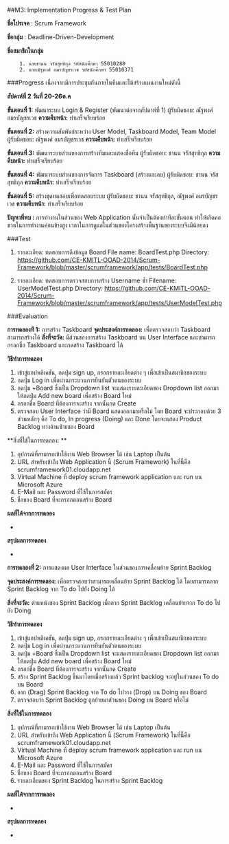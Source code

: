 ##M3: Implementation Progress & Test Plan

**ชื่อโปรเจค** : Scrum Framework

**ชื่อกลุ่ม** : Deadline-Driven-Development

**ชื่อสมาชิกในกลุ่ม**

		1. นายชานน จรัสสุทธิกุล รหัสนักศึกษา 55010280
		2. นายณัฐพงศ์ อมรบัญชรเวช รหัสนักศึกษา 55010371

###Progress 
เนื่องจากมีการประชุมกันภายในทีมและได้สร้างแผนงานใหม่ดังนี้

**สัปดาห์ที่ 2 วันที่ 20-26ต.ค**
  
  **ขั้นตอนที่ 1:** พัฒนาระบบ Login & Register (พัฒนาต่อจากสัปดาห์ที่ 1)
  ผู้รับผิดชอบ: ณัฐพงศ์ อมรบัญชรเวช
  **ความคืบหน้า:** ทำเสร็จเรียบร้อย

  **ขั้นตอนที่ 2:** สร้างความสัมพันธ์ระหว่าง User Model, Taskboard Model, Team Model
  ผู้รับผิดชอบ: ณัฐพงศ์ อมรบัญชรเวช
  **ความคืบหน้า:** ทำเสร็จเรียบร้อย
  
  **ขั้นตอนที่ 3:** พัฒนาระบบส่วนของการสร้างทีมและแสดงชื่อทีม
  ผู้รับผิดชอบ: ชานน จรัสสุทธิกุล
  **ความคืบหน้า:** ทำเสร็จเรียบร้อย

  **ขั้นตอนที่ 4:** พัฒนาระบบส่วนของการจัดการ Taskboard (สร้างและลบ)
  ผู้รับผิดชอบ: ชานน จรัสสุทธิกุล
  **ความคืบหน้า:** ทำเสร็จเรียบร้อย

  **ขั้นตอนที่ 5:** สร้างชุดทดสอบเพื่อทดสอบระบบ 
  ผู้รับผิดชอบ: ชานน จรัสสุทธิกุล, ณัฐพงศ์ อมรบัญชรเวช
  **ความคืบหน้า:** ทำเสร็จเรียบร้อย

**ปัญหาที่พบ :** การทำงานในส่วนของ Web Application นั้นจำเป็นต้องทำทีละขั้นตอน ทำให้เกิดคอขวดในการทำงานค่อนข้างสูง เวลาในการดูแลในส่วนของโครงสร้างพื้นฐานของระบบจึงมีน้อยลง

###Test

1. รายละเอียด: ทดสอบการดึงข้อมูล Board
File name: BoardTest.php
Directory: https://github.com/CE-KMITL-OOAD-2014/Scrum-Framework/blob/master/scrumframework/app/tests/BoardTest.php

2. รายละเอียด: ทดสอบการตรวจสอบการสร้าง Username ซ้ำ
   Filename: UserModelTest.php
   Directory: https://github.com/CE-KMITL-OOAD-2014/Scrum-Framework/blob/master/scrumframework/app/tests/UserModelTest.php

###Evaluation

**การทดลองที 1:** การสร้าง Taskboard
**จุดประสงค์การทดลอง:** เพื่อตรวจสอบว่า Taskboard สามารถสร้างได้
**สิ่งที่จะวัด:** มีส่วนของการสร้าง Taskboard บน User Interface และสามารถกรอกชื่อ Taskboard และกดสร้าง Taskboard ได้

**วิธีทำการทดลอง**
1. เข้าสู่แอปพลิเคชัน, กดปุ่ม sign up, กรอกรายละเอียดต่าง ๆ เพื่อเข้าเป็นสมาชิกของระบบ
2. กดปุ่ม Log in เพื่อผ่านกระบวนการยืนยันตัวตนของระบบ
3. กดปุ่ม +Board ซึ่งเป็น Dropdown list จะแสดงรายละเอียดของ Dropdown list ออกมา ให้กดปุ่ม Add new board เพื่อสร้าง Board ใหม่
4. กรอกชื่อ Board ที่ต้องการจะสร้าง จากนั้นกด Create
5. ตรวจสอบ User Interface ว่ามี Board แสดงออกมาหรือไม่ โดย Board จะประกอบด้วย 3 ส่วนหลักๆ คือ To do, In progress (Doing) และ Done โดยจะแสดง Product Backlog ทางด้านซ้ายของ Board

**สิ่งที่ใช้ในการทดลอง: **
1. อุปกรณ์ที่สามารถเข้าใช้งาน Web Browser ได้ เช่น Laptop เป็นต้น
2. URL สำหรับเข้าถึง Web Application นี้ (Scrum Framework) ในที่นี้คือ scrumframework01.cloudapp.net
3. Virtual Machine ที่ deploy scrum framework application และ run บน Microsoft Azure
4. E-Mail และ Password ที่ใช้ในการสมัคร
5. ชื่อของ Board ที่จะกรอกตอนสร้าง Board

**ผลที่ได้จากการทดลอง**

  -

**สรุปผลการทดลอง**

  -

**การทดลองที่ 2:** การแสดงผล User Interface ในส่วนของการเคลื่อนย้าย Sprint Backlog

**จุดประสงค์การทดลอง:** เพื่อตรวจสอบว่าสามารถเคลื่อนย้าย Sprint Backlog ได้ โดยสามารถลาก Sprint Backlog จาก To do ไปยัง Doing ได้

**สิ่งที่จะวัด:** ตำแหน่งของ Sprint Backlog เมื่อลาก Sprint Backlog เคลื่อนย้ายจาก To do ไปยัง Doing

**วิธีทำการทดลอง**

1. เข้าสู่แอปพลิเคชัน, กดปุ่ม sign up, กรอกรายละเอียดต่าง ๆ เพื่อเข้าเป็นสมาชิกของระบบ
2. กดปุ่ม Log in เพื่อผ่านกระบวนการยืนยันตัวตนของระบบ
3. กดปุ่ม +Board ซึ่งเป็น Dropdown list จะแสดงรายละเอียดของ Dropdown list ออกมา ให้กดปุ่ม Add new board เพื่อสร้าง Board ใหม่
4. กรอกชื่อ Board ที่ต้องการจะสร้าง จากนั้นกด Create
5. สร้าง Sprint Backlog ขึ้นมาโดยเมื่อสร้างแล้ว Sprint backlog จะอยู่ในส่วนของ To do บน Board
6. ลาก (Drag) Sprint Backlog จาก To do ไปวาง (Drop) บน Doing ของ Board
7. ตรวจสอบว่า Sprint Backlog ถูกย้ายมาส่วนของ Doing บน Board หรือไม่

**สิ่งที่ใช้ในการทดลอง**

1. อุปกรณ์ที่สามารถเข้าใช้งาน Web Browser ได้ เช่น Laptop เป็นต้น
2. URL สำหรับเข้าถึง Web Application นี้ (Scrum Framework) ในที่นี้คือ scrumframework01.cloudapp.net
3. Virtual Machine ที่ deploy scrum framework application และ run บน Microsoft Azure
4. E-Mail และ Password ที่ใช้ในการสมัคร
5. ชื่อของ Board ที่จะกรอกตอนสร้าง Board
6. รายละเอียดของ Sprint Backlog ในการสร้าง Sprint Backlog

**ผลที่ได้จากการทดลอง**

  -

**สรุปผลการทดลอง**

  -
